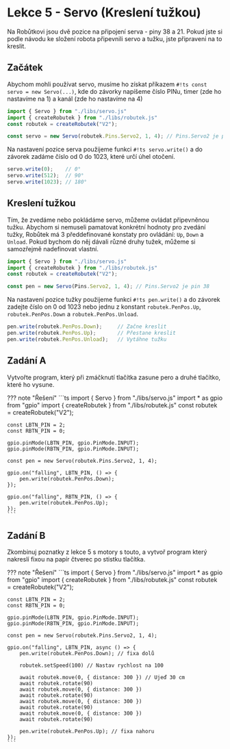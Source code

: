 # Lekce 5 - Servo (Kreslení tužkou)

Na Robůtkovi jsou dvě pozice na připojení serva - piny 38 a 21. Pokud jste si podle návodu ke složení robota připevnili servo a tužku, jste připraveni na to kreslit.

## Začátek

Abychom mohli používat servo, musíme ho získat příkazem `#!ts const servo = new Servo(...)`, kde do závorky napíšeme číslo PINu, timer (zde ho nastavíme na 1) a kanál (zde ho nastavíme na 4)

```ts
import { Servo } from "./libs/servo.js"
import { createRobutek } from "./libs/robutek.js"
const robutek = createRobutek("V2");

const servo = new Servo(robutek.Pins.Servo2, 1, 4); // Pins.Servo2 je pin 38
```

Na nastavení pozice serva použijeme funkci `#!ts servo.write()` a do závorek zadáme číslo od 0 do 1023,
které určí úhel otočení.
```ts
servo.write(0);    // 0°
servo.write(512);  // 90°
servo.write(1023); // 180°
```

## Kreslení tužkou

Tím, že zvedáme nebo pokládáme servo, můžeme ovládat připevněnou tužku. 
Abychom si nemuseli pamatovat konkrétní hodnoty pro zvedání tužky, Robůtek má 3 předdefinované konstaty pro ovládání: `Up`, `Down` a `Unload`.
Pokud bychom do něj dávali různé druhy tužek, můžeme si samozřejmě nadefinovat vlastní.

```ts
import { Servo } from "./libs/servo.js"
import { createRobutek } from "./libs/robutek.js"
const robutek = createRobutek("V2");

const pen = new Servo(Pins.Servo2, 1, 4); // Pins.Servo2 je pin 38
```

Na nastavení pozice tužky použijeme funkci `#!ts pen.write()` a do závorek zadejte číslo on 0 od 1023 nebo jednu z konstant `robutek.PenPos.Up`, `robutek.PenPos.Down` a `robutek.PenPos.Unload`.

```ts
pen.write(robutek.PenPos.Down);     // Začne kreslit
pen.write(robutek.PenPos.Up);       // Přestane kreslit
pen.write(robutek.PenPos.Unload);   // Vytáhne tužku
```

## Zadání A

Vytvořte program, který při zmáčknutí tlačítka zasune pero a druhé tlačítko, které ho vysune.

??? note "Řešení"
    ```ts
    import { Servo } from "./libs/servo.js"
    import * as gpio from "gpio"
    import { createRobutek } from "./libs/robutek.js"
    const robutek = createRobutek("V2");

    const LBTN_PIN = 2;
    const RBTN_PIN = 0;

    gpio.pinMode(LBTN_PIN, gpio.PinMode.INPUT);
    gpio.pinMode(RBTN_PIN, gpio.PinMode.INPUT);

    const pen = new Servo(robutek.Pins.Servo2, 1, 4);

    gpio.on("falling", LBTN_PIN, () => {
        pen.write(robutek.PenPos.Down);
    });

    gpio.on("falling", RBTN_PIN, () => {
        pen.write(robutek.PenPos.Up);
    });
    ```

## Zadání B

Zkombinuj poznatky z lekce 5 s motory s touto, a vytvoř program který nakreslí fixou na papír čtverec po stistku tlačítka.

??? note "Řešení"
    ```ts
    import { Servo } from "./libs/servo.js"
    import * as gpio from "gpio"
    import { createRobutek } from "./libs/robutek.js"
    const robutek = createRobutek("V2");

    const LBTN_PIN = 2;
    const RBTN_PIN = 0;

    gpio.pinMode(LBTN_PIN, gpio.PinMode.INPUT);
    gpio.pinMode(RBTN_PIN, gpio.PinMode.INPUT);

    const pen = new Servo(robutek.Pins.Servo2, 1, 4);

    gpio.on("falling", LBTN_PIN, async () => {
        pen.write(robutek.PenPos.Down); // fixa dolů

        robutek.setSpeed(100) // Nastav rychlost na 100

        await robutek.move(0, { distance: 300 }) // Ujeď 30 cm
        await robutek.rotate(90)
        await robutek.move(0, { distance: 300 })
        await robutek.rotate(90)
        await robutek.move(0, { distance: 300 })
        await robutek.rotate(90)
        await robutek.move(0, { distance: 300 })
        await robutek.rotate(90)

        pen.write(robutek.PenPos.Up); // fixa nahoru
    });
    ```
